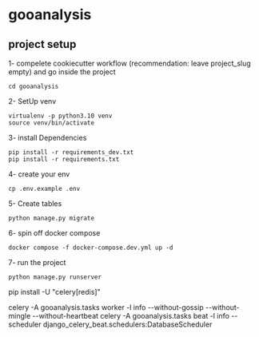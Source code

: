 # gooanalysis

## project setup

1- compelete cookiecutter workflow (recommendation: leave project_slug empty) and go inside the project
```
cd gooanalysis
```

2- SetUp venv
```
virtualenv -p python3.10 venv
source venv/bin/activate
```

3- install Dependencies
```
pip install -r requirements_dev.txt
pip install -r requirements.txt
```

4- create your env
```
cp .env.example .env
```

5- Create tables
```
python manage.py migrate
```

6- spin off docker compose
```
docker compose -f docker-compose.dev.yml up -d
```

7- run the project
```
python manage.py runserver
```
pip install -U "celery[redis]"


celery -A gooanalysis.tasks worker -l info --without-gossip --without-mingle --without-heartbeat
celery -A gooanalysis.tasks beat -l info --scheduler django_celery_beat.schedulers:DatabaseScheduler
